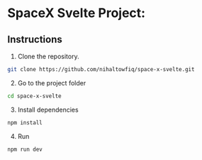 # SpaceX Svelte Project:

## Instructions

1. Clone the repository.

```bash
git clone https://github.com/nihaltowfiq/space-x-svelte.git
```

2. Go to the project folder

```bash
cd space-x-svelte
```

3. Install dependencies

```bash
npm install
```

4. Run

```bash
npm run dev
```
